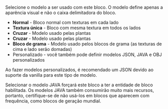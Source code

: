 Selecione o modelo a ser usado com este bloco. O modelo define apenas a aparência visual e não o caixa delimitadora do bloco.

* **Normal** - Bloco normal com texturas em cada lado
* **Textura única** - Bloco com mesma textura em todos os lados
* **Cruzar** - Modelo usado pelas plantas
* **Cruzar** - Modelo usado pelas plantas
* **Bloco de grama** - Modelo usado pelos blocos de grama (as texturas de cima e lado serão domadas)
* Personalizado - você também pode definir modelos JSON, JAVA e OBJ personalizados

Ao fazer modelos personalizados, é recomendado um JSON devido ao suporte da vanilla para este tipo de modelo.

Selecionar o modelo JAVA forçará este bloco a ter a entidade de bloco habilitada. Os modelos JAVA também consumirão muito mais recursos, portanto, certifique-se de não usá-los em blocos que aparecem com frequência, como blocos de geração mundial.